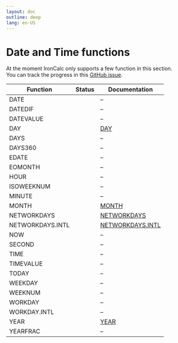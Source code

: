 ```yaml
---
layout: doc
outline: deep
lang: en-US
---
```


# Date and Time functions

At the moment IronCalc only supports a few function in this section.  
You can track the progress in this [GitHub issue](https://github.com/ironcalc/IronCalc/issues/48).

| Function         | Status                                         | Documentation |
| ---------------- | ---------------------------------------------- | ------------- |
| DATE             | <Badge type="tip" text="Available" />          | –             |
| DATEDIF          | <Badge type="info" text="Not implemented yet" /> | –             |
| DATEVALUE        | <Badge type="info" text="Not implemented yet" /> | –             |
| DAY              | <Badge type="tip" text="Available" />          | [DAY](date_and_time/day) |
| DAYS             | <Badge type="info" text="Not implemented yet" /> | –             |
| DAYS360          | <Badge type="info" text="Not implemented yet" /> | –             |
| EDATE            | <Badge type="tip" text="Available" />          | –             |
| EOMONTH          | <Badge type="tip" text="Available" />          | –             |
| HOUR             | <Badge type="info" text="Not implemented yet" /> | –             |
| ISOWEEKNUM       | <Badge type="info" text="Not implemented yet" /> | –             |
| MINUTE           | <Badge type="info" text="Not implemented yet" /> | –             |
| MONTH            | <Badge type="tip" text="Available" />          | [MONTH](date_and_time/month) |
| NETWORKDAYS      | <Badge type="tip" text="Available" />          | [NETWORKDAYS](date_and_time/networkdays) |
| NETWORKDAYS.INTL | <Badge type="tip" text="Available" />          | [NETWORKDAYS.INTL](date_and_time/networkdays.intl) |
| NOW              | <Badge type="tip" text="Available" />          | –             |
| SECOND           | <Badge type="info" text="Not implemented yet" /> | –             |
| TIME             | <Badge type="info" text="Not implemented yet" /> | –             |
| TIMEVALUE        | <Badge type="info" text="Not implemented yet" /> | –             |
| TODAY            | <Badge type="tip" text="Available" />          | –             |
| WEEKDAY          | <Badge type="info" text="Not implemented yet" /> | –             |
| WEEKNUM          | <Badge type="info" text="Not implemented yet" /> | –             |
| WORKDAY          | <Badge type="info" text="Not implemented yet" /> | –             |
| WORKDAY.INTL     | <Badge type="info" text="Not implemented yet" /> | –             |
| YEAR             | <Badge type="tip" text="Available" />          | [YEAR](date_and_time/year) |
| YEARFRAC         | <Badge type="info" text="Not implemented yet" /> | –             |
